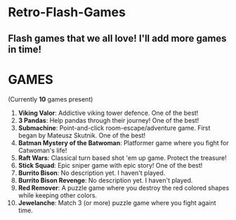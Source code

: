 # Retro-Flash-Games
Flash games that we all love! I'll add more games in time!
------------------------------------------------------------------------

GAMES
=========
(Currently **10** games present)
1. **Viking Valor**: Addictive viking tower defence. One of the best!
2. **3 Pandas**: Help pandas through their journey! One of the best!
3. **Submachine**: Point-and-click room-escape/adventure game. First began by Mateusz Skutnik. One of the best!
4. **Batman Mystery of the Batwoman**: Platformer game where you fight for Catwoman's life!
5. **Raft Wars**: Classical turn based shot 'em up game. Protect the treasure!
6. **Stick Squad**: Epic sniper game with epic story! One of the best!
7. **Burrito Bison**: No description yet. I haven't played.
8. **Burrito Bison Revenge**: No description yet. I haven't played.
9. **Red Remover**: A puzzle game where you destroy the red colored shapes while keeping other colors.
10. **Jewelanche**: Match 3 (or more) puzzle game where you fight againt time.
